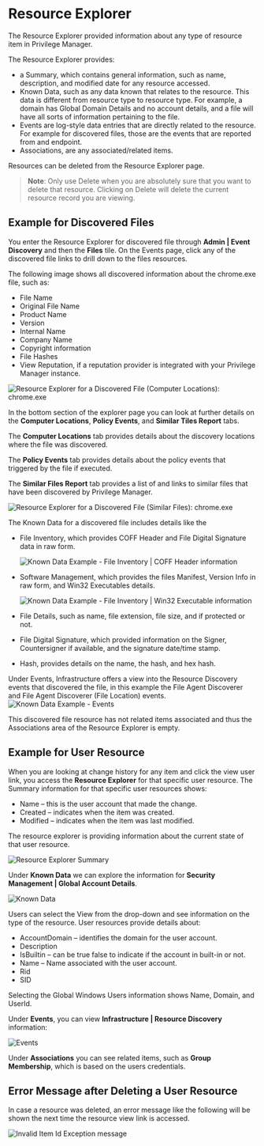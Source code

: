 [title]: # (. Resource Explorer)
[tags]: # (details)
[priority]: # (2110)
# Resource Explorer

The Resource Explorer provided information about any type of resource item in Privilege Manager.

The Resource Explorer provides:

* a Summary, which contains general information, such as name, description, and modified date for any resource accessed.
* Known Data, such as any data known that relates to the resource. This data is different from resource type to resource type. For example, a domain has Global Domain Details and no account details, and a file will have all sorts of information pertaining to the file.
* Events are log-style data entries that are directly related to the resource. For example for discovered files, those are the events that are reported from and endpoint.
* Associations, are any associated/related items.

Resources can be deleted from the Resource Explorer page.

>**Note**:
>Only use Delete when you are absolutely sure that you want to delete that resource. Clicking on Delete will delete the current resource record you are viewing.

## Example for Discovered Files

You enter the Resource Explorer for discovered file through __Admin | Event Discovery__ and then the __Files__ tile. On the Events page, click any of the discovered file links to drill down to the files resources.

The following image shows all discovered information about the chrome.exe file, such as:

* File Name
* Original File Name
* Product Name
* Version
* Internal Name
* Company Name
* Copyright information
* File Hashes
* View Reputation, if a reputation provider is integrated with your Privilege Manager instance.

![Resource Explorer for a Discovered File (Computer Locations): chrome.exe](images/resource-explorer/file-disc1.png)

In the bottom section of the explorer page you can look at further details on the __Computer Locations__, __Policy Events__, and __Similar Tiles Report__ tabs.

The __Computer Locations__ tab provides details about the discovery locations where the file was discovered.

The __Policy Events__ tab provides details about the policy events that triggered by the file if executed.

The __Similar Files Report__ tab provides a list of and links to similar files that have been discovered by Privilege Manager.

![Resource Explorer for a Discovered File (Similar Files): chrome.exe](images/resource-explorer/file-disc2.png)

The Known Data for a discovered file includes details like the 

* File Inventory, which provides COFF Header and File Digital Signature data in raw form.

  ![Known Data Example - File Inventory | COFF Header information](images/resource-explorer/file-disc-known-data1.png)

* Software Management, which provides the files Manifest, Version Info in raw form, and Win32 Executables details.

  ![Known Data Example - File Inventory | Win32 Executable information](images/resource-explorer/file-disc-known-data2.png)

* File Details, such as name, file extension, file size, and if protected or not.
* File Digital Signature, which provided information on the Signer, Countersigner if available, and the signature date/time stamp.
* Hash, provides details on the name, the hash, and hex hash.

Under Events, Infrastructure offers a view into the Resource Discovery events that discovered the file, in this example the File Agent Discoverer and File Agent Discoverer (File Location) events.
![Known Data Example - Events](images/resource-explorer/file-disc-events.png)

This discovered file resource has not related items associated and thus the Associations area of the Resource Explorer is empty.

## Example for User Resource

When you are looking at change history for any item and click the view user link, you access the __Resource Explorer__ for that specific user resource. The Summary information for that specific user resources shows:

* Name – this is the user account that made the change.
* Created – indicates when the item was created.
* Modified – indicates when the item was last modified.

The resource explorer is providing information about the current state of that user resource.

![Resource Explorer Summary](images/resource-explorer/summary.png)

Under __Known Data__ we can explore the information for __Security Management | Global Account Details__.

![Known Data](images/resource-explorer/known-data.png)

Users can select the View from the drop-down and see information on the type of the resource. User resources provide details about:

* AccountDomain – identifies the domain for the user account.
* Description
* IsBuiltin – can be true false to indicate if the account in built-in or not.
* Name – Name associated with the user account.
* Rid
* SID

Selecting the Global Windows Users information shows Name, Domain, and UserId.

Under __Events__, you can view __Infrastructure | Resource Discovery__
information:

![Events](images/resource-explorer/events.png)

Under __Associations__ you can see related items, such as __Group Membership__, which is based on the users credentials.

## Error Message after Deleting a User Resource

In case a resource was deleted, an error message like the following will be shown the next time the resource view link is accessed.

![Invalid Item Id Exception message](images/resource-explorer/invalidItemIdException.png)
